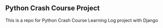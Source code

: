 ## Python Crash Course Project 

This is a repo for Python Crash Course Learning Log project with Django
